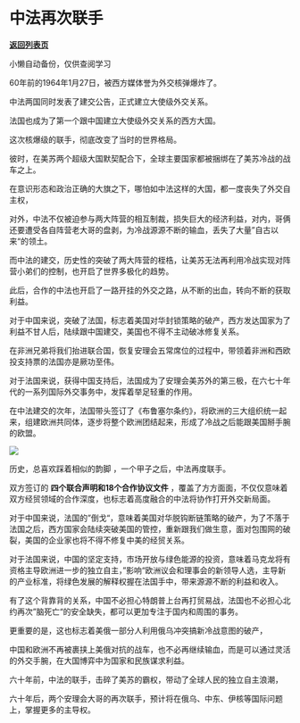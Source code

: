 # 中法再次联手

[**返回列表页**](/gzh/政事堂2019)

小懒自动备份，仅供查阅学习

60年前的1964年1月27日，被西方媒体誉为外交核弹爆炸了。  

中法两国同时发表了建交公告，正式建立大使级外交关系。

法国也成为了第一个跟中国建立大使级外交关系的西方大国。

这次核爆级的联手，彻底改变了当时的世界格局。  

彼时，在美苏两个超级大国默契配合下，全球主要国家都被捆绑在了美苏冷战的战车之上。

在意识形态和政治正确的大旗之下，哪怕如中法这样的大国，都一度丧失了外交自主权，

对外，中法不仅被迫参与两大阵营的相互制裁，损失巨大的经济利益，对内，哥俩还要遭受各自阵营老大哥的盘剥，为冷战源源不断的输血，丢失了大量”自古以来“的领土。

而中法的建交，历史性的突破了两大阵营的桎梏，让美苏无法再利用冷战实现对阵营小弟们的控制，也开启了世界多极化的趋势。

此后，合作的中法也开启了一路开挂的外交之路，从不断的出血，转向不断的获取利益。  

对于中国来说，突破了法国，标志着美国对华封锁策略的破产，西方发达国家为了利益不甘人后，陆续跟中国建交，美国也不得不主动破冰修复关系。

在非洲兄弟将我们抬进联合国，恢复安理会五常席位的过程中，带领着非洲和西欧投支持票的法国亦是厥功至伟。

对于法国来说，获得中国支持后，法国成为了安理会美苏外的第三极，在六七十年代的一系列国际外交事务中，发挥着举足轻重的作用。

在中法建交的次年，法国带头签订了《布鲁塞尔条约》，将欧洲的三大组织统一起来，组建欧洲共同体，逐步将整个欧洲团结起来，形成了冷战之后能跟美国掰手腕的欧盟。

![](https://mmbiz.qpic.cn/mmbiz_png/hbyuTYGxsvlQFl43jicfkVwry0J1xLCicWibIpVFjibZUHNEVMOzzkBHgvnKg8IicPJnXE99nhBhHQKicqNOHSh0Zh0Q/640?wx_fmt=png&from;=appmsg&wxfrom;=13&tp;=wxpic)

历史，总喜欢踩着相似的韵脚 ，一个甲子之后，中法再度联手。  

双方签订的 **四个联合声明和18个合作协议文件** ，覆盖了方方面面，不仅仅意味着双方经贸领域的合作深度，也标志着高度融合的中法将协作打开外交新局面。

对于中国来说，法国的”倒戈“，意味着美国对华脱钩断链策略的破产，为了不落于法国之后，西方国家会陆续突破美国的管控，重新跟我们做生意，面对包围网的破裂，美国的企业家也将不得不修复中美的经贸关系。

对于法国来说，中国的坚定支持，市场开放与绿色能源的投资，意味着马克龙将有资格主导欧洲进一步的独立自主，”影响“欧洲议会和理事会的新领导人选，主导新的产业标准，将绿色发展的解释权握在法国手中，带来源源不断的利益和收入。  

有了这个背靠背的关系，中国不必担心特朗普上台再打贸易战，法国也不必担心北约再次”脑死亡“的安全缺失，都可以更加专注于国内和周围的事务。  

更重要的是，这也标志着美俄一部分人利用俄乌冲突搞新冷战意图的破产，

中国和欧洲不再被裹挟上美俄对抗的战车，也不必再继续输血，而是可以通过灵活的外交手腕，在大国博弈中为国家和民族谋求利益。

六十年前，中法的联手，击碎了美苏的霸权，带动了全球人民的独立自主浪潮，

六十年后，两个安理会大哥的再次联手，预计将在俄乌、中东、伊核等国际问题上，掌握更多的主导权。


